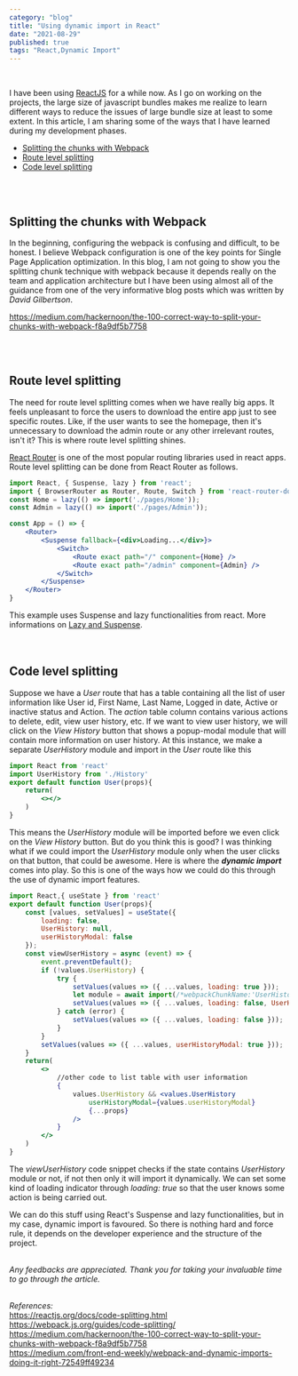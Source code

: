```yaml
---
category: "blog"
title: "Using dynamic import in React"
date: "2021-08-29"
published: true
tags: "React,Dynamic Import"
---
```

<br>

I have been using [ReactJS](https://reactjs.org/) for a while now. As I go on working on the projects, the large size of javascript bundles makes me realize to learn different ways to reduce the issues of large bundle size at least to some extent. In this article, I am sharing some of the ways that I have learned during my development phases.
<br>

- [Splitting the chunks with Webpack](#splitting-the-chunks-with-webpack)
- [Route level splitting](#route-level-splitting)
- [Code level splitting](#code-level-splitting)

<br>
<br>

## Splitting the chunks with Webpack
In the beginning, configuring the webpack is confusing and difficult, to be honest. I believe Webpack configuration is one of the key points for Single Page Application optimization. In this blog, I am not going to show you the splitting chunk technique with webpack because it depends really on the team and application architecture but I have been using almost all of the guidance from one of the very informative blog posts which was written by _David Gilbertson_.

https://medium.com/hackernoon/the-100-correct-way-to-split-your-chunks-with-webpack-f8a9df5b7758

<br>
<br>

## Route level splitting
The need for route level splitting comes when we have really big apps. It feels unpleasant to force the users to download the entire app just to see specific routes. Like, if the user wants to see the homepage, then it's unnecessary to download the admin route or any other irrelevant routes, isn't it? This is where route level splitting shines.

[React Router](https://reactrouter.com/) is one of the most popular routing libraries used in react apps. Route level splitting can be done from React Router as follows.

```jsx
import React, { Suspense, lazy } from 'react';
import { BrowserRouter as Router, Route, Switch } from 'react-router-dom';
const Home = lazy(() => import('./pages/Home'));
const Admin = lazy(() => import('./pages/Admin'));

const App = () => {
    <Router>
        <Suspense fallback={<div>Loading...</div>}>
            <Switch>
                <Route exact path="/" component={Home} />
                <Route exact path="/admin" component={Admin} />
            </Switch>
        </Suspense>
    </Router>
}
```

This example uses Suspense and lazy functionalities from react. More informations on [Lazy and Suspense](https://reactjs.org/docs/code-splitting.html#reactlazy).
<br>
<br>
<br>

## Code level splitting
Suppose we have a _User_ route that has a table containing all the list of user information like User id, First Name, Last Name, Logged in date, Active or inactive status and Action. The _action_ table column contains various actions to delete, edit, view user history, etc. If we want to view user history, we will click on the _View History_ button that shows a popup-modal module that will contain more information on user history. At this instance, we make a separate _UserHistory_ module and import in the _User_ route like this
```jsx
import React from 'react'
import UserHistory from './History'
export default function User(props){
    return(
        <></>
    )
}
```
This means the _UserHistory_ module will be imported before we even click on the _View History_ button. But do you think this is good? I was thinking what if we could import the _UserHistory_ module only when the user clicks on that button, that could be awesome. Here is where the _**dynamic import**_ comes into play. So this is one of the ways how we could do this through the use of dynamic import features.
```jsx
import React,{ useState } from 'react'
export default function User(props){
    const [values, setValues] = useState({
        loading: false,
        UserHistory: null,
        userHistoryModal: false
    });
    const viewUserHistory = async (event) => {
        event.preventDefault();
        if (!values.UserHistory) {
            try {
                setValues(values => ({ ...values, loading: true }));
                let module = await import(/*webpackChunkName:'UserHistory'*/ './History');
                setValues(values => ({ ...values, loading: false, UserHistory: module.default }));
            } catch (error) {
                setValues(values => ({ ...values, loading: false }));
            }
        }
        setValues(values => ({ ...values, userHistoryModal: true }));
    }
    return(
        <>
            //other code to list table with user information 
            {
                values.UserHistory && <values.UserHistory
                    userHistoryModal={values.userHistoryModal}
                    {...props}
                />
            }
        </>
    )
}
```
The _viewUserHistory_ code snippet checks if the state contains _UserHistory_ module or not, if not then only it will import it dynamically. We can set some kind of loading indicator through _loading: true_ so that the user knows some action is being carried out.<br>

We can do this stuff using React's Suspense and lazy functionalities, but in my case, dynamic import is favoured. So there is nothing hard and force rule, it depends on the developer experience and the structure of the project.
<br>
<br>

_Any feedbacks are appreciated. Thank you for taking your invaluable time to go through the article._
<br>
<br>

*References:*
<br>https://reactjs.org/docs/code-splitting.html
<br>https://webpack.js.org/guides/code-splitting/
<br>https://medium.com/hackernoon/the-100-correct-way-to-split-your-chunks-with-webpack-f8a9df5b7758
<br>https://medium.com/front-end-weekly/webpack-and-dynamic-imports-doing-it-right-72549ff49234